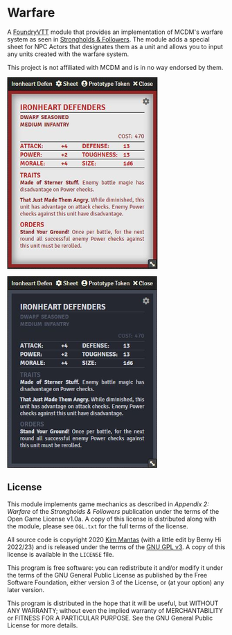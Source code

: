 # Warfare

A [FoundryVTT](https://foundryvtt.com/) module that provides an implementation of MCDM's warfare system as seen in [Strongholds & Followers](https://shop.mcdmproductions.com/collections/strongholds-followers-books). The module adds a special sheet for NPC Actors that designates them as a unit and allows you to input any units created with the warfare system.

This project is not affiliated with MCDM and is in no way endorsed by them.

![Unit Card Light](https://github.com/bhi-elliot/warfare-BHi/raw/main/unit-card-light.jpg)

![Unit Card Dark](https://github.com/bhi-elliot/warfare-BHi/raw/main/unit-card-dark.jpg)

## License

This module implements game mechanics as described in *Appendix 2: Warfare* of the *Strongholds & Followers* publication under the terms of the Open Game License v1.0a. A copy of this license is distributed along with the module, please see `OGL.txt` for the full terms of the license.

All source code is copyright 2020 [Kim Mantas](https://bitbucket.org/Fyorl/warfare/) (with a little edit by Berny Hi 2022/23) and is released under the terms of the [GNU GPL v3](https://www.gnu.org/licenses/gpl-3.0.en.html). A copy of this license is available in the `LICENSE` file.

This program is free software: you can redistribute it and/or modify it under the terms of the GNU General Public License as published by the Free Software Foundation, either version 3 of the License, or (at your option) any later version.

This program is distributed in the hope that it will be useful, but WITHOUT ANY WARRANTY; without even the implied warranty of MERCHANTABILITY or FITNESS FOR A PARTICULAR PURPOSE. See the GNU General Public License for more details.
